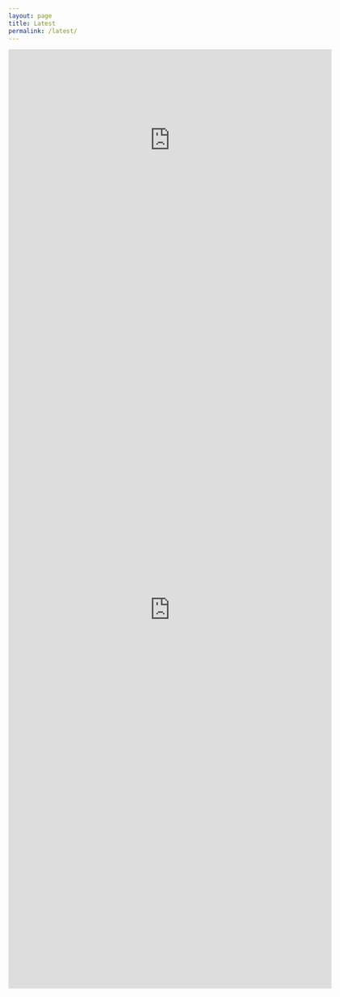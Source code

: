 ```yaml
---
layout: page
title: Latest
permalink: /latest/
---
```


<iframe width="640" height="360" src="https://www.youtube.com/embed/ZW-STo60y2E" frameborder="0" allowfullscreen></iframe>
<iframe src="https://discordapp.com/widget?id=223796048211083264&theme=dark" width="640" height="1500" allowtransparency="true" frameborder="0"></iframe>
